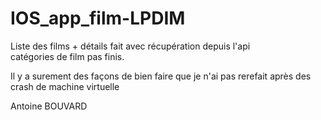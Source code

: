 # IOS_app_film-LPDIM

Liste des films + détails fait avec récupération depuis l'api  
catégories de film pas finis.  
  
Il y a surement des façons de bien faire que je n'ai pas rerefait après des crash de machine virtuelle  


Antoine BOUVARD  

